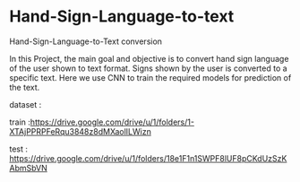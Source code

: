 # Hand-Sign-Language-to-text
Hand-Sign-Language-to-Text conversion

In this Project, the main goal and objective is to convert hand sign language  of the user shown to text format. Signs shown by the user is converted to a specific text. Here we use CNN to train the required models for prediction of the text.

dataset :

train :https://drive.google.com/drive/u/1/folders/1-XTAjPPRPFeRqu3848z8dMXaolILWizn

test : https://drive.google.com/drive/u/1/folders/18e1F1n1SWPF8lUF8pCKdUzSzKAbmSbVN
